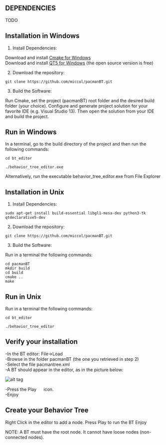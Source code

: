DEPENDENCIES
------------


TODO





Installation in Windows
------------
1) Install Dependencies:

Download and install [Cmake for Windows](https://cmake.org/download/) <br/>
Download and install [QT5 for Windows](https://www.qt.io/download-qt-for-application-development) (the open source version is free)  

2) Download the repository:

`git clone https://github.com/miccol/pacmanBT.git`

3) Build the Software:

Run Cmake, set the project (pacmanBT) root folder and the desired build folder (your choice). Configure and generate project solution for your favorite IDE (e.g. Visual Studio 13). Then open the solution from your IDE and build the project.


Run in Windows
------------

In a terminal, go to the build directory of the project and then run the following commands:

`cd bt_editor`

`./behavior_tree_editor.exe`

Alternatively, run the executable behavior_tree_editor.exe from File Explorer



Installation in Unix
------------
1) Install Dependencies:

`sudo apt-get install build-essential libgl1-mesa-dev python3-tk qtdeclarative5-dev`

2) Download the repository:

`git clone https://github.com/miccol/pacmanBT.git`

3) Build the Software:

Run in a terminal the following commands:

`cd pacmanBT` <br/>
`mkdir build` <br/>
`cd build` <br/>
`cmake ..` <br/>
`make`

Run in Unix
------------

Run in a terminal the following commands:

`cd bt_editor`

`./behavior_tree_editor`







Verify your installation
------------
-In the BT editor: File->Load  <br/>
-Browse in the folder pacmanBT (the one you retrieved in step 2)  <br/>
-Select the file pacmantree.xml  <br/>
-A BT should appear in the editor, as in the picture below: <br/>

![alt tag](https://github.com/miccol/pacmanBT/blob/master/ScreenWindows.jpg)





-Press the Play <img src="https://github.com/miccol/pacmanBT/blob/master/bt_editor/qt_nodeditor/resources/play.png" width="15" height="15"> icon. <br/>
-Enjoy


Create your Behavior Tree
------------

Right Click in the editor to add a node. 
Press Play to run the BT
Enjoy

NOTE: A BT must have the root node. It cannot have loose nodes (non-connected nodes).










